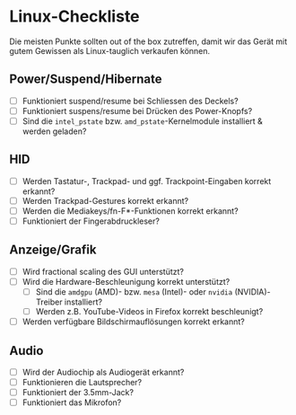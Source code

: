 # Linux-Checkliste

Die meisten Punkte sollten out of the box zutreffen, damit wir das Gerät mit gutem Gewissen als Linux-tauglich verkaufen können.

## Power/Suspend/Hibernate

- [ ] Funktioniert suspend/resume bei Schliessen des Deckels?
- [ ] Funktioniert suspens/resume bei Drücken des Power-Knopfs?
- [ ] Sind die `intel_pstate` bzw. `amd_pstate`-Kernelmodule installiert & werden geladen?

## HID 

- [ ] Werden Tastatur-, Trackpad- und ggf. Trackpoint-Eingaben korrekt erkannt?
- [ ] Werden Trackpad-Gestures korrekt erkannt?
- [ ] Werden die Mediakeys/fn-F*-Funktionen korrekt erkannt?
- [ ] Funktioniert der Fingerabdruckleser?

## Anzeige/Grafik

- [ ] Wird fractional scaling des GUI unterstützt?
- [ ] Wird die Hardware-Beschleunigung korrekt unterstützt?
    - [ ] Sind die `amdgpu` (AMD)- bzw. `mesa` (Intel)- oder `nvidia` (NVIDIA)-Treiber installiert?
    - [ ] Werden z.B. YouTube-Videos in Firefox korrekt beschleunigt?
- [ ] Werden verfügbare Bildschirmauflösungen korrekt erkannt?

## Audio

- [ ] Wird der Audiochip als Audiogerät erkannt?
- [ ] Funktionieren die Lautsprecher?
- [ ] Funktioniert der 3.5mm-Jack?
- [ ] Funktioniert das Mikrofon?
